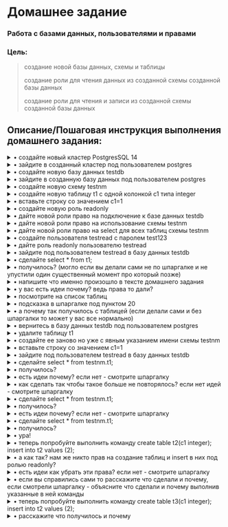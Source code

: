 # **Домашнее задание**

### Работа с базами данных, пользователями и правами
### Цель:
  
> 
>    создание новой базы данных, схемы и таблицы
>    
>    создание роли для чтения данных из созданной схемы созданной базы данных
>
>    создание роли для чтения и записи из созданной схемы созданной базы данных

## **Описание/Пошаговая инструкция выполнения домашнего задания:**

<details><summary>• создайте новый кластер PostgresSQL 14</summary>

```shell
zetta55@ubuntu-vm3:~$ sudo apt install postgresql-14
...
...
fixing permissions on existing directory /var/lib/postgresql/14/main ... ok
creating subdirectories ... ok
selecting dynamic shared memory implementation ... posix
selecting default max_connections ... 100
selecting default shared_buffers ... 128MB
selecting default time zone ... Europe/Moscow
creating configuration files ... ok
running bootstrap script ... ok
performing post-bootstrap initialization ... ok
syncing data to disk ... ok
update-alternatives: using /usr/share/postgresql/14/man/man1/postmaster.1.gz to provide /usr/share/man/man1/postmaster.1.gz (postmaster.1.gz) in auto mode
Processing triggers for man-db (2.10.2-1) ...
Processing triggers for libc-bin (2.35-0ubuntu3.1) ...
zetta55@ubuntu-vm3:~$
```
Проверяю установку postgres-a
```shell
zetta55@ubuntu-vm3:~$ sudo systemctl status postgresql
● postgresql.service - PostgreSQL RDBMS
     Loaded: loaded (/lib/systemd/system/postgresql.service; enabled; vendor preset: enabled)
     Active: active (exited) since Mon 2023-05-01 15:26:26 MSK; 3min 21s ago
    Process: 35449 ExecStart=/bin/true (code=exited, status=0/SUCCESS)
   Main PID: 35449 (code=exited, status=0/SUCCESS)
        CPU: 1ms
мая 01 15:26:26 ubuntu-vm3 systemd[1]: Starting PostgreSQL RDBMS...
мая 01 15:26:26 ubuntu-vm3 systemd[1]: Finished PostgreSQL RDBMS.

zetta55@ubuntu-vm3:~$ sudo pg_config --version
PostgreSQL 14.7 (Ubuntu 14.7-0ubuntu0.22.04.1)

zetta55@ubuntu-vm3:~$ sudo -u postgres pg_lsclusters
Ver Cluster Port Status Owner    Data directory              Log file
14  main    5432 online postgres /var/lib/postgresql/14/main /var/log/postgresql/postgresql-14-main.log
zetta55@ubuntu-vm3:~$
```
ок
</details>

<details><summary>• зайдите в созданный кластер под пользователем postgres</summary>

```shell
zetta55@ubuntu-vm3:~$ sudo -u postgres psql
could not change directory to "/home/zetta55": Permission denied
psql (14.7 (Ubuntu 14.7-0ubuntu0.22.04.1))
Type "help" for help.

postgres=#
```
</details>

<details><summary>• создайте новую базу данных testdb</summary>

```shell
postgres=# CREATE DATABASE testdb;
CREATE DATABASE
postgres=#

```
</details>

<details><summary>• зайдите в созданную базу данных под пользователем postgres</summary>

```shell
zetta55@ubuntu-vm3:~$ sudo -u postgres psql testdb
[sudo] password for zetta55:
could not change directory to "/home/zetta55": Permission denied
psql (14.7 (Ubuntu 14.7-0ubuntu0.22.04.1))
Type "help" for help.

testdb=#

```
</details>

<details><summary>• создайте новую схему testnm</summary>

```shell
testdb=# CREATE SCHEMA testnm;
CREATE SCHEMA
testdb=#

```
</details>

<details><summary>• создайте новую таблицу t1 с одной колонкой c1 типа integer</summary>

```shell
testdb=# CREATE TABLE t1(c1 integer);
CREATE TABLE
testdb=#

```
</details>

<details><summary>• вставьте строку со значением c1=1</summary>

```shell
testdb=# INSERT INTO t1 values(1);
INSERT 0 1
testdb=#

```
</details>

<details><summary>• создайте новую роль readonly</summary>

```shell
testdb=# CREATE ROLE readonly;
CREATE ROLE
testdb=#

```
</details>

<details><summary>• дайте новой роли право на подключение к базе данных testdb</summary>

```shell
testdb=# GRANT CONNECT ON DATABASE testdb TO readonly;
GRANT
testdb=#

```
</details>

<details><summary>• дайте новой роли право на использование схемы testnm</summary>

```shell
testdb=# GRANT USAGE ON SCHEMA testnm TO readonly;
GRANT
testdb=#

```
</details>

<details><summary>• дайте новой роли право на select для всех таблиц схемы testnm</summary>

```shell
testdb=# GRANT SELECT ON ALL TABLES IN SCHEMA testnm TO readonly;
GRANT
testdb=#

```
</details>

<details><summary>• создайте пользователя testread с паролем test123</summary>

```shell
testdb=# CREATE USER testread WITH PASSWORD 'test123';
CREATE ROLE
testdb=#

```
</details>

<details><summary>• дайте роль readonly пользователю testread</summary>

```shell
testdb=# GRANT readonly TO testread;
GRANT ROLE
testdb=#

```
</details>

<details><summary>• зайдите под пользователем testread в базу данных testdb</summary>

```shell
testdb=# \c testdb testread;
connection to server on socket "/var/run/postgresql/.s.PGSQL.5432" failed: FATAL:  Peer authentication failed for user "testread"
Previous connection kept
testdb=# \q
zetta55@ubuntu-vm3:~$
```
явно подключаюсь
```shell
zetta55@ubuntu-vm3:~$ psql -h 127.0.0.1 -U testread -d testdb -W
Password:
psql (14.7 (Ubuntu 14.7-0ubuntu0.22.04.1))
SSL connection (protocol: TLSv1.3, cipher: TLS_AES_256_GCM_SHA384, bits: 256, compression: off)
Type "help" for help.

testdb=>
```
</details>

<details><summary>• сделайте select * from t1;</summary>

```shell
testdb=> SELECT * FROM t1;
ERROR:  permission denied for table t1
testdb=>

```
</details>

<details><summary>• получилось? (могло если вы делали сами не по шпаргалке и не упустили один существенный момент про который позже)</summary>

```shell
Нет, не получилось.
```
</details>

<details><summary>• напишите что именно произошло в тексте домашнего задания</summary>
  
  У пользователя testread нет прав использовать схему public, к которой принадлежит таблица t1
</details>

<details><summary>• у вас есть идеи почему? ведь права то дали?</summary>

  Права пользователю testread дали на схему readonly. Целевая таблица в пространстве схемы public. Не был скорректирован параметр search_path. А при созданни таблицы t1 не указали схему.
</details>

<details><summary>• посмотрите на список таблиц</summary>

```shell
testdb=> \dt
        List of relations
 Schema | Name | Type  |  Owner
--------+------+-------+----------
 public | t1   | table | postgres
(1 row)

testdb=>

```
о чём и речь.
</details>

<details><summary>• подсказка в шпаргалке под пунктом 20</summary>

  Таблица создана в схеме public а не testnm и прав на public для роли readonly не давали
</details>

<details><summary>• а почему так получилось с таблицей (если делали сами и без шпаргалки то может у вас все нормально)</summary>

  Потому что в search_path скорее всего "$user", public при том что схемы $USER нет то таблица по умолчанию создалась в public
```shell  
  testdb=> SHOW search_path;
   search_path
-----------------
 "$user", public
(1 row)

testdb=>
```
</details>

<details><summary>• вернитесь в базу данных testdb под пользователем postgres</summary>

```shell
testdb=> \q
zetta55@ubuntu-vm3:~$ sudo -u postgres psql testdb
[sudo] password for zetta55:
could not change directory to "/home/zetta55": Permission denied
psql (14.7 (Ubuntu 14.7-0ubuntu0.22.04.1))
Type "help" for help.

testdb=#

```
</details>

<details><summary>• удалите таблицу t1</summary>

```shell
testdb=# DROP TABLE t1;
DROP TABLE
testdb=#

```
</details>

<details><summary>• создайте ее заново но уже с явным указанием имени схемы testnm</summary>

```shell
testdb=# CREATE TABLE testnm.t1(c1 integer);
CREATE TABLE
testdb=#

```
</details>

<details><summary>• вставьте строку со значением c1=1</summary>

```shell
testdb=# INSERT INTO testnm.t1 values(1);
INSERT 0 1
testdb=#

```
</details>

<details><summary>• зайдите под пользователем testread в базу данных testdb</summary>

```shell
zetta55@ubuntu-vm3:~$ psql -h 127.0.0.1 -U testread -d testdb -W
Password:
psql (14.7 (Ubuntu 14.7-0ubuntu0.22.04.1))
SSL connection (protocol: TLSv1.3, cipher: TLS_AES_256_GCM_SHA384, bits: 256, compression: off)
Type "help" for help.

testdb=>

```
</details>

<details><summary>• сделайте select * from testnm.t1;</summary>

```shell
testdb=> SELECT * FROM testnm.t1;
ERROR:  permission denied for table t1
testdb=>

```
</details>

<details><summary>• получилось?</summary>

Нет.
</details>

<details><summary>• есть идеи почему? если нет - смотрите шпаргалку</summary>

  Потому что grant SELECT on all TABLEs in SCHEMA testnm TO readonly дал доступ только для существующих на тот момент времени таблиц а t1 пересоздавалась
</details>

<details><summary>• как сделать так чтобы такое больше не повторялось? если нет идей - смотрите шпаргалку</summary>

```shell
zetta55@ubuntu-vm3:~$ sudo -u postgres psql testdb
could not change directory to "/home/zetta55": Permission denied
psql (14.7 (Ubuntu 14.7-0ubuntu0.22.04.1))
Type "help" for help.

testdb=# ALTER default privileges in SCHEMA testnm grant SELECT on TABLEs to readonly;
ALTER DEFAULT PRIVILEGES
testdb=#

```
</details>

<details><summary>• сделайте select * from testnm.t1;</summary>

```shell
testdb=> select * from testnm.t1;
ERROR:  permission denied for table t1
testdb=>

```
</details>

<details><summary>• получилось?</summary>

  Нет.
</details>

<details><summary>• есть идеи почему? если нет - смотрите шпаргалку</summary>

  Потому что ALTER default будет действовать для новых таблиц а grant SELECT on all TABLEs in SCHEMA testnm TO readonly отработал только для существующих на тот момент времени. надо сделать снова или grant SELECT или пересоздать таблицу
</details>

<details><summary>• сделайте select * from testnm.t1;</summary>

```shell
zetta55@ubuntu-vm3:~$ sudo -u postgres psql testdb
could not change directory to "/home/zetta55": Permission denied
psql (14.7 (Ubuntu 14.7-0ubuntu0.22.04.1))
Type "help" for help.

testdb=# grant SELECT on all TABLEs in SCHEMA testnm TO readonly;
GRANT
testdb=# \q
zetta55@ubuntu-vm3:~$ psql -h 127.0.0.1 -U testread -d testdb -W
Password:
psql (14.7 (Ubuntu 14.7-0ubuntu0.22.04.1))
SSL connection (protocol: TLSv1.3, cipher: TLS_AES_256_GCM_SHA384, bits: 256, compression: off)
Type "help" for help.

testdb=> select * from testnm.t1;
 c1
----
  1
(1 row)

testdb=>

```
</details>

<details><summary>• получилось?</summary>
  Да.
</details>

<details><summary>• ура!</summary></details>

<details><summary>• теперь попробуйте выполнить команду create table t2(c1 integer); insert into t2 values (2);</summary>

```shell
testdb=> create table t2(c1 integer); insert into t2 values (2);
CREATE TABLE
INSERT 0 1
testdb=>

```
</details>

<details><summary>• а как так? нам же никто прав на создание таблиц и insert в них под ролью readonly?</summary>

  Это все потому что search_path указывает в первую очередь на схему public. А схема public создается в каждой базе данных по умолчанию. И grant на все действия в этой схеме дается роли public. А роль public добавляется всем новым пользователям. Соответсвенно каждый пользователь может по умолчанию создавать объекты в схеме public любой базы данных, ес-но если у него есть право на подключение к этой базе данных. 
  ```shell
testdb=> \dt
        List of relations
 Schema | Name | Type  |  Owner
--------+------+-------+----------
 public | t2   | table | testread
(1 row)

testdb=>
  ```
</details>

<details><summary>• есть идеи как убрать эти права? если нет - смотрите шпаргалку</summary>

  Чтобы раз и навсегда забыть про роль public - а в продакшн базе данных про нее лучше забыть - выполню следующие действия 

```shell
zetta55@ubuntu-vm3:~$ sudo -u postgres psql testdb
could not change directory to "/home/zetta55": Permission denied
psql (14.7 (Ubuntu 14.7-0ubuntu0.22.04.1))
Type "help" for help.

testdb=# revoke CREATE on SCHEMA public FROM public;
REVOKE
testdb=# revoke all on DATABASE testdb FROM public;
REVOKE
testdb=#

```
</details>

<details><summary>• если вы справились сами то расскажите что сделали и почему, если смотрели шпаргалку - объясните что сделали и почему выполнив указанные в ней команды</summary>

</details>

<details><summary>• теперь попробуйте выполнить команду create table t3(c1 integer); insert into t2 values (2);</summary>

```shell
testdb=> create table t3(c1 integer); insert into t2 values (2);
ERROR:  permission denied for schema public
LINE 1: create table t3(c1 integer);
                     ^
INSERT 0 1

```
</details>

<details><summary>• расскажите что получилось и почему </summary>

Создать таблицу без явного указания схемы не удалось, т.к. ранее отозвали у схемы public права на создание для базы testdb. А public - является схемой по-умолчанию.
Добавил значение в таблицу t2, т.к. были отозваны права для схемы public для новых объектов, но не были отозваны для таблицы t2.
</details>

